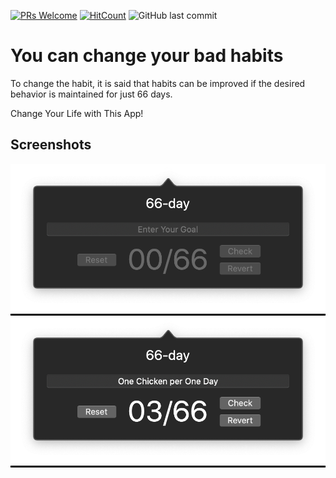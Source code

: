 [![PRs Welcome](https://img.shields.io/badge/PRs-welcome-brightgreen.svg?style=flat-square)](http://makeapullrequest.com)
[![HitCount](http://hits.dwyl.io/66-day/66-day.svg)](http://hits.dwyl.io/66-day/66-day)
![GitHub last commit](https://img.shields.io/github/last-commit/66-day/66-day.svg)

# You can change your bad habits

To change the habit, it is said that habits can be improved if the desired behavior is maintained for just 66 days.

Change Your Life with This App!

## Screenshots

<a href="https://github.com/66-day/66-day/blob/master/screenshots/default.png?raw=true" style="background-color: black; width: 100%; height: 100%;">
  <img src="https://github.com/66-day/66-day/blob/master/screenshots/default.png?raw=true" title="default-screenshot">
</a>

<a href="https://github.com/66-day/66-day/blob/master/screenshots/usage.png?raw=true" style="background-color: black; width: 100%; height: 100%;">
  <img src="https://github.com/66-day/66-day/blob/master/screenshots/usage.png?raw=true" title="usage-screenshot">
</a>
